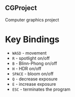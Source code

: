 ## CGProject
Computer graphics project

# Key Bindings

* `WASD` - movement
* `R` - spotlight on/off
* `B` - Blinn-Phong on/off
* `H` - HDR on/off
* `SPACE` - bloom on/off
* `Q` - decrease exposure
* `E` - increase exposure
* `ESC` - terminates the program

